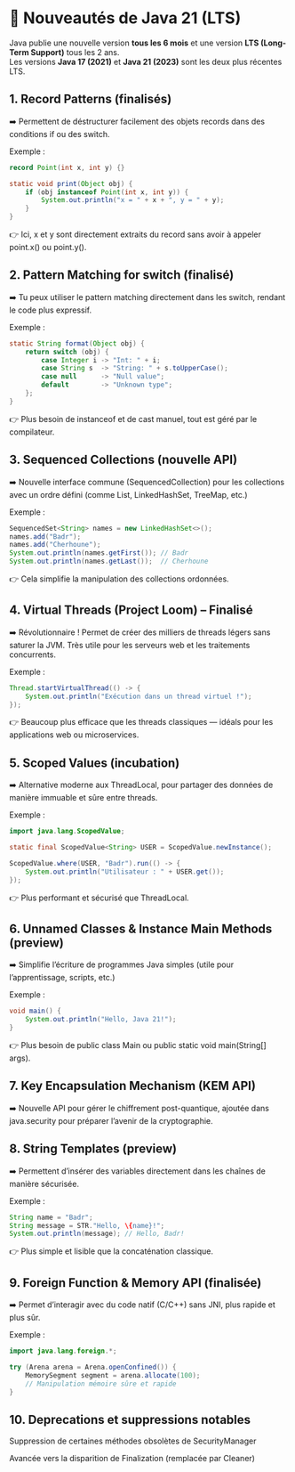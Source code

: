 # 🚀 Nouveautés de Java 21 (LTS)

Java publie une nouvelle version **tous les 6 mois** et une version **LTS (Long-Term Support)** tous les 2 ans.  
Les versions **Java 17 (2021)** et **Java 21 (2023)** sont les deux plus récentes LTS.

## 1. Record Patterns (finalisés)

➡️ Permettent de déstructurer facilement des objets records dans des conditions if ou des switch.

Exemple :
```java
record Point(int x, int y) {}

static void print(Object obj) {
    if (obj instanceof Point(int x, int y)) {
        System.out.println("x = " + x + ", y = " + y);
    }
}
```


👉 Ici, x et y sont directement extraits du record sans avoir à appeler point.x() ou point.y().

## 2. Pattern Matching for switch (finalisé)

➡️ Tu peux utiliser le pattern matching directement dans les switch, rendant le code plus expressif.

Exemple :
```java
static String format(Object obj) {
    return switch (obj) {
        case Integer i -> "Int: " + i;
        case String s  -> "String: " + s.toUpperCase();
        case null      -> "Null value";
        default        -> "Unknown type";
    };
}
```

👉 Plus besoin de instanceof et de cast manuel, tout est géré par le compilateur.

## 3. Sequenced Collections (nouvelle API)

➡️ Nouvelle interface commune (SequencedCollection) pour les collections avec un ordre défini (comme List, LinkedHashSet, TreeMap, etc.)

Exemple :
```java
SequencedSet<String> names = new LinkedHashSet<>();
names.add("Badr");
names.add("Cherhoune");
System.out.println(names.getFirst()); // Badr
System.out.println(names.getLast());  // Cherhoune
```

👉 Cela simplifie la manipulation des collections ordonnées.

## 4. Virtual Threads (Project Loom) – Finalisé

➡️ Révolutionnaire ! Permet de créer des milliers de threads légers sans saturer la JVM.
Très utile pour les serveurs web et les traitements concurrents.

Exemple :
```java
Thread.startVirtualThread(() -> {
    System.out.println("Exécution dans un thread virtuel !");
});
```

👉 Beaucoup plus efficace que les threads classiques — idéals pour les applications web ou microservices.

## 5. Scoped Values (incubation)

➡️ Alternative moderne aux ThreadLocal, pour partager des données de manière immuable et sûre entre threads.

Exemple :
```java
import java.lang.ScopedValue;

static final ScopedValue<String> USER = ScopedValue.newInstance();

ScopedValue.where(USER, "Badr").run(() -> {
    System.out.println("Utilisateur : " + USER.get());
});
```

👉 Plus performant et sécurisé que ThreadLocal.

## 6. Unnamed Classes & Instance Main Methods (preview)

➡️ Simplifie l’écriture de programmes Java simples (utile pour l’apprentissage, scripts, etc.)

Exemple :
```java
void main() {
    System.out.println("Hello, Java 21!");
}
```

👉 Plus besoin de public class Main ou public static void main(String[] args).

## 7. Key Encapsulation Mechanism (KEM API)

➡️ Nouvelle API pour gérer le chiffrement post-quantique, ajoutée dans java.security pour préparer l’avenir de la cryptographie.

## 8. String Templates (preview)

➡️ Permettent d’insérer des variables directement dans les chaînes de manière sécurisée.

Exemple :
```java
String name = "Badr";
String message = STR."Hello, \{name}!";
System.out.println(message); // Hello, Badr!
```

👉 Plus simple et lisible que la concaténation classique.

## 9. Foreign Function & Memory API (finalisée)

➡️ Permet d’interagir avec du code natif (C/C++) sans JNI, plus rapide et plus sûr.

Exemple :
```java
import java.lang.foreign.*;

try (Arena arena = Arena.openConfined()) {
    MemorySegment segment = arena.allocate(100);
    // Manipulation mémoire sûre et rapide
}
```

## 10. Deprecations et suppressions notables

Suppression de certaines méthodes obsolètes de SecurityManager

Avancée vers la disparition de Finalization (remplacée par Cleaner)
